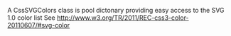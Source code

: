 A CssSVGColors class is pool dictonary providing easy access to the SVG 1.0 color list
See http://www.w3.org/TR/2011/REC-css3-color-20110607/#svg-color